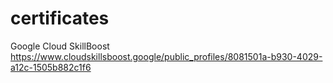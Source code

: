 # certificates
Google Cloud SkillBoost https://www.cloudskillsboost.google/public_profiles/8081501a-b930-4029-a12c-1505b882c1f6
